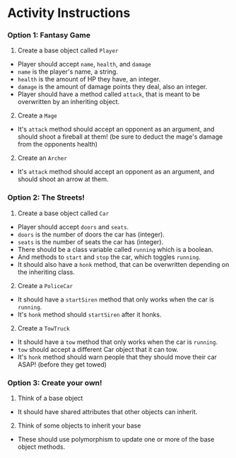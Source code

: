 # Activity Instructions
### Option 1: Fantasy Game
1. Create a base object called `Player`
  * Player should accept `name`, `health`, and `damage`
  * `name` is the player's name, a string.
  * `health` is the amount of HP they have, an integer.
  * `damage` is the amount of damage points they deal, also an integer.
  * Player should have a method called `attack`, that is meant to be overwritten by an inheriting object. 

2. Create a `Mage`
  * It's `attack` method should accept an opponent as an argument, and should shoot a fireball at them! (be sure to deduct the mage's damage from the opponents health)

2. Create an `Archer`
  * It's `attack` method should accept an opponent as an argument, and should shoot an arrow at them.


### Option 2: The Streets!
1. Create a base object called ```Car```
  * Player should accept `doors` and `seats`.
  * `doors` is the number of doors the car has (integer).
  * `seats` is the number of seats the car has (integer).
  * There should be a class variable called `running` which is a boolean.
  * And methods to `start` and `stop` the car, which toggles `running`.
  * It should also have a `honk` method, that can be overwritten depending on the inheriting class.

2. Create a `PoliceCar`
  * It should have a `startSiren` method that only works when the car is `running`.
  * It's `honk` method should `startSiren` after it honks.

2. Create a `TowTruck`
  * It should have a `tow` method that only works when the car is `running`.
  * `tow` should accept a different Car object that it can tow.
  * It's `honk` method should warn people that they should move their car ASAP! (before they get towed)

### Option 3: Create your own!
1. Think of a base object
  * It should have shared attributes that other objects can inherit.

2. Think of some objects to inherit your base
  * These should use polymorphism to update one or more of the base object methods.
